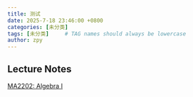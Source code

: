 ```yaml
---
title: 测试
date: 2025-7-18 23:46:00 +0800
categories: [未分类]
tags: [未分类]     # TAG names should always be lowercase
author: zpy
---
```


## Lecture Notes

<a href="https://github.com/Z-Puyu/Math-Ring-Website/blob/8810d4269cd808b6e8217c55bd884a2b03bbd0b2/files/Algebra%20I.pdf" download>MA2202: Algebra I</a>
